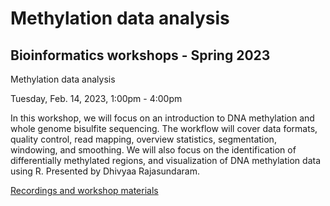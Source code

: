 # Methylation data analysis 


## Bioinformatics workshops - Spring 2023

Methylation data analysis

Tuesday, Feb. 14, 2023, 1:00pm - 4:00pm

In this workshop, we will focus on an introduction to DNA methylation and whole genome bisulfite sequencing. The workflow will cover data formats, quality control, read mapping, overview statistics, segmentation, windowing, and smoothing. We will also focus on the identification of differentially methylated regions, and visualization of DNA methylation data using R. Presented by Dhivyaa Rajasundaram.

[Recordings and workshop materials](https://pitt-my.sharepoint.com/:f:/g/personal/fangping_pitt_edu/EkU6QO2H4KNJncmDtfduE-kBmtMi6A1i2z5LeoHy5WwStw)

